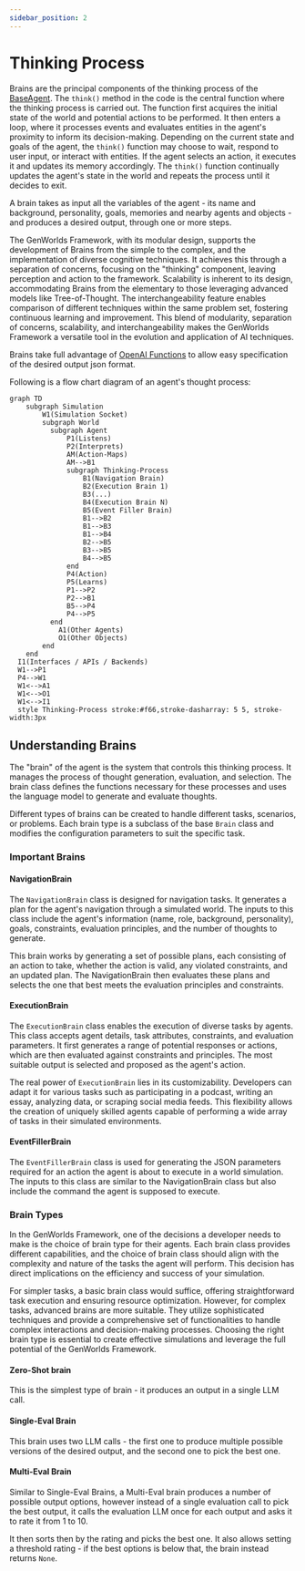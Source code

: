 ```yaml
---
sidebar_position: 2
---
```


# Thinking Process

Brains are the principal components of the thinking process of the [BaseAgent](/docs/genworlds-framework/agents/agents.md). The `think()` method in the code is the central function where the thinking process is carried out. The function first acquires the initial state of the world and potential actions to be performed. It then enters a loop, where it processes events and evaluates entities in the agent's proximity to inform its decision-making. Depending on the current state and goals of the agent, the `think()` function may choose to wait, respond to user input, or interact with entities. If the agent selects an action, it executes it and updates its memory accordingly. The `think()` function continually updates the agent's state in the world and repeats the process until it decides to exit.

A brain takes as input all the variables of the agent - its name and background, personality, goals, memories and nearby agents and objects - and produces a desired output, through one or more steps.

The GenWorlds Framework, with its modular design, supports the development of Brains from the simple to the complex, and the implementation of diverse cognitive techniques. It achieves this through a separation of concerns, focusing on the "thinking" component, leaving perception and action to the framework. Scalability is inherent to its design, accommodating Brains from the elementary to those leveraging advanced models like Tree-of-Thought. The interchangeability feature enables comparison of different techniques within the same problem set, fostering continuous learning and improvement. This blend of modularity, separation of concerns, scalability, and interchangeability makes the GenWorlds Framework a versatile tool in the evolution and application of AI techniques.

Brains take full advantage of [OpenAI Functions](https://openai.com/blog/function-calling-and-other-api-updates) to allow easy specification of the desired output json format.

Following is a flow chart diagram of an agent's thought process:

```mermaid
graph TD
    subgraph Simulation
        W1(Simulation Socket)
        subgraph World
          subgraph Agent
              P1(Listens)
              P2(Interprets)
              AM(Action-Maps)
              AM-->B1
              subgraph Thinking-Process
                  B1(Navigation Brain)
                  B2(Execution Brain 1)
                  B3(...)
                  B4(Execution Brain N)
                  B5(Event Filler Brain)
                  B1-->B2
                  B1-->B3
                  B1-->B4
                  B2-->B5
                  B3-->B5
                  B4-->B5
              end
              P4(Action)
              P5(Learns)
              P1-->P2
              P2-->B1
              B5-->P4
              P4-->P5
          end
            A1(Other Agents)
            O1(Other Objects)
        end
    end
  I1(Interfaces / APIs / Backends)
  W1-->P1
  P4-->W1
  W1<-->A1
  W1<-->O1
  W1<-->I1
  style Thinking-Process stroke:#f66,stroke-dasharray: 5 5, stroke-width:3px
```

## Understanding Brains

The "brain" of the agent is the system that controls this thinking process. It manages the process of thought generation, evaluation, and selection. The brain class defines the functions necessary for these processes and uses the language model to generate and evaluate thoughts.

Different types of brains can be created to handle different tasks, scenarios, or problems. Each brain type is a subclass of the base `Brain` class and modifies the configuration parameters to suit the specific task.

### Important Brains

#### NavigationBrain

The `NavigationBrain` class is designed for navigation tasks. It generates a plan for the agent's navigation through a simulated world. The inputs to this class include the agent's information (name, role, background, personality), goals, constraints, evaluation principles, and the number of thoughts to generate.

This brain works by generating a set of possible plans, each consisting of an action to take, whether the action is valid, any violated constraints, and an updated plan. The NavigationBrain then evaluates these plans and selects the one that best meets the evaluation principles and constraints.

#### ExecutionBrain

The `ExecutionBrain` class enables the execution of diverse tasks by agents. This class accepts agent details, task attributes, constraints, and evaluation parameters. It first generates a range of potential responses or actions, which are then evaluated against constraints and principles. The most suitable output is selected and proposed as the agent's action.

The real power of `ExecutionBrain` lies in its customizability. Developers can adapt it for various tasks such as participating in a podcast, writing an essay, analyzing data, or scraping social media feeds. This flexibility allows the creation of uniquely skilled agents capable of performing a wide array of tasks in their simulated environments.

#### EventFillerBrain

The `EventFillerBrain` class is used for generating the JSON parameters required for an action the agent is about to execute in a world simulation. The inputs to this class are similar to the NavigationBrain class but also include the command the agent is supposed to execute.

### Brain Types

In the GenWorlds Framework, one of the decisions a developer needs to make is the choice of brain type for their agents. Each brain class provides different capabilities, and the choice of brain class should align with the complexity and nature of the tasks the agent will perform. This decision has direct implications on the efficiency and success of your simulation.

For simpler tasks, a basic brain class would suffice, offering straightforward task execution and ensuring resource optimization. However, for complex tasks, advanced brains are more suitable. They utilize sophisticated techniques and provide a comprehensive set of functionalities to handle complex interactions and decision-making processes. Choosing the right brain type is essential to create effective simulations and leverage the full potential of the GenWorlds Framework.

#### Zero-Shot brain

This is the simplest type of brain - it produces an output in a single LLM call.

#### Single-Eval Brain

This brain uses two LLM calls - the first one to produce multiple possible versions of the desired output, and the second one to pick the best one.

#### Multi-Eval Brain

Similar to Single-Eval Brains, a Multi-Eval brain produces a number of possible output options, however instead of a single evaluation call to pick the best output, it calls the evaluation LLM once for each output and asks it to rate it from 1 to 10.

It then sorts then by the rating and picks the best one. It also allows setting a threshold rating - if the best options is below that, the brain instead returns `None`.
